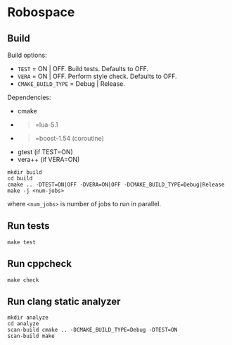 # Robospace

## Build

Build options:

* `TEST` = ON | OFF. Build tests. Defaults to OFF.
* `VERA` = ON | OFF. Perform style check. Defaults to OFF.
* `CMAKE_BUILD_TYPE` = Debug | Release.

Dependencies:

* cmake
* >=lua-5.1
* >=boost-1.54 (coroutine)
* gtest (if TEST=ON)
* vera++ (if VERA=ON)

```
mkdir build
cd build
cmake .. -DTEST=ON|OFF -DVERA=ON|OFF -DCMAKE_BUILD_TYPE=Debug|Release
make -j <num-jobs>
```

where `<num_jobs>` is number of jobs to run in parallel.

## Run tests

```
make test
```

## Run cppcheck

```
make check
```

## Run clang static analyzer

```
mkdir analyze
cd analyze
scan-build cmake .. -DCMAKE_BUILD_TYPE=Debug -DTEST=ON
scan-build make
```
